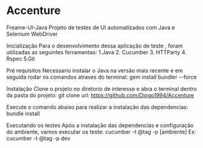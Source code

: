 # Accenture
Freame-UI-Java
   Projeto  de testes de UI automatizados com Java e Selenium WebDriver

Inicialização
   Para o desenvolvimento dessa aplicação  de teste , foram utilizadas as seguintes ferramentas:
   1.Java
   2. Cucumber
   3. HTTParty
   4. Rspec
   5.Git

Pré requisitos
   Necessario instalar o Java na versão mais recente e em seguida rodar os comandos atraves do terminal:
   gem install bundler --force
   
Instalação
   Clone o projeto no diretorio de interesse e abra o terminal dentro da pasta do projeto:
   git clone <url-clone-projeto>
   url: https://github.com/Diogo1994/Accenture
   
Execute o comando abaixo para realizar a instalação das dependencias:
   bundle install
   
Executando os testes
   Após a instalação das dependencias e configuração do ambiente, vamos executar os teste:
   cucumber -t @tag -p [ambiente]
   Ex: cucumber -t @tag -p dev
